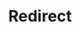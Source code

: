 ﻿---
layout: src/layouts/Redirect.astro
title: Redirect
redirect: https://octopus.com/docs/packaging-applications/create-packages/octopus-cli
pubDate:  2023-01-01
navSearch: false
navSitemap: false
navMenu: false
---
